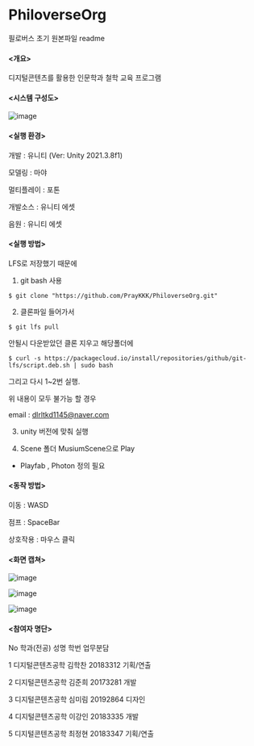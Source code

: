 # PhiloverseOrg
필로버스 초기 원본파일
readme

#### <개요>

디지털콘텐츠를 활용한 인문학과 철학 교육 프로그램

#### <시스템 구성도> 

![image](https://github.com/PrayKKK/PhiloverseOrg/assets/105548573/7cb2d31c-2926-4862-9a82-1c07b3b17f72)

#### <실행 환경>

개발 : 유니티 (Ver: Unity 2021.3.8f1)

모델링 : 마야 

멀티플레이 : 포톤

개발소스 : 유니티 에셋 

음원 : 유니티 에셋 

#### <실행 방법>
LFS로 저장했기 때문에

1. git bash 사용
   
```ShellSession
$ git clone "https://github.com/PrayKKK/PhiloverseOrg.git"
```
2. 클론파일 들어가서

```ShellSession
$ git lfs pull
```
안될시 다운받았던 클론 지우고 해당폴더에

```ShellSession
$ curl -s https://packagecloud.io/install/repositories/github/git-lfs/script.deb.sh | sudo bash
```
그리고 다시 1~2번 실행.

위 내용이 모두 불가능 할 경우 

email : dlrltkd1145@naver.com

3. unity 버전에 맞춰 실행

4. Scene 폴더 MusiumScene으로 Play

* Playfab , Photon 정의 필요

#### <동작 방법>

이동 : WASD 

점프 : SpaceBar

상호작용 : 마우스 클릭

#### <화면 캡쳐> 

![image](https://github.com/PrayKKK/PhiloverseOrg/assets/105548573/cb02c828-f6c6-4519-bd4d-d37fa29b0f03)


![image](https://github.com/PrayKKK/PhiloverseOrg/assets/105548573/bc0e4b1b-0aac-4921-bf1d-ae66448c63eb)


![image](https://github.com/PrayKKK/PhiloverseOrg/assets/105548573/cb9db044-f197-42d8-bb4d-b356acea1273)





#### <참여자 명단> 

No       학과(전공)       성명        학번      업무분담

1    디지털콘텐츠공학    김학찬    20183312    기획/연출

2    디지털콘텐츠공학    김준희    20173281    개발

3    디지털콘텐츠공학    심미림    20192864    디자인

4    디지털콘텐츠공학    이강인    20183335    개발

5    디지털콘텐츠공학    최정현    20183347    기획/연출
